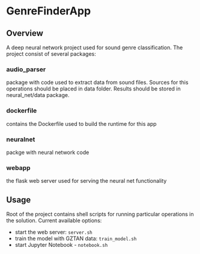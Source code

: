 # GenreFinderApp

## Overview
A deep neural network project used for sound genre classification. The project consist of several packages: 
### audio_parser
 package with code used to extract data from sound files. Sources for this operations should be placed in data folder. Results should be stored in neural_net/data package.
### dockerfile
 contains the Dockerfile used to build the runtime for this app
### neuralnet 
packge with neural network code
### webapp 
the flask web server used for serving the neural net functionality
    
## Usage
Root of the project contains shell scripts for running particular operations in the solution. 
Current available options:
- start the web server: ```server.sh```
- train the model with GZTAN data: ```train_model.sh```
- start Jupyter Notebook - ```notebook.sh```